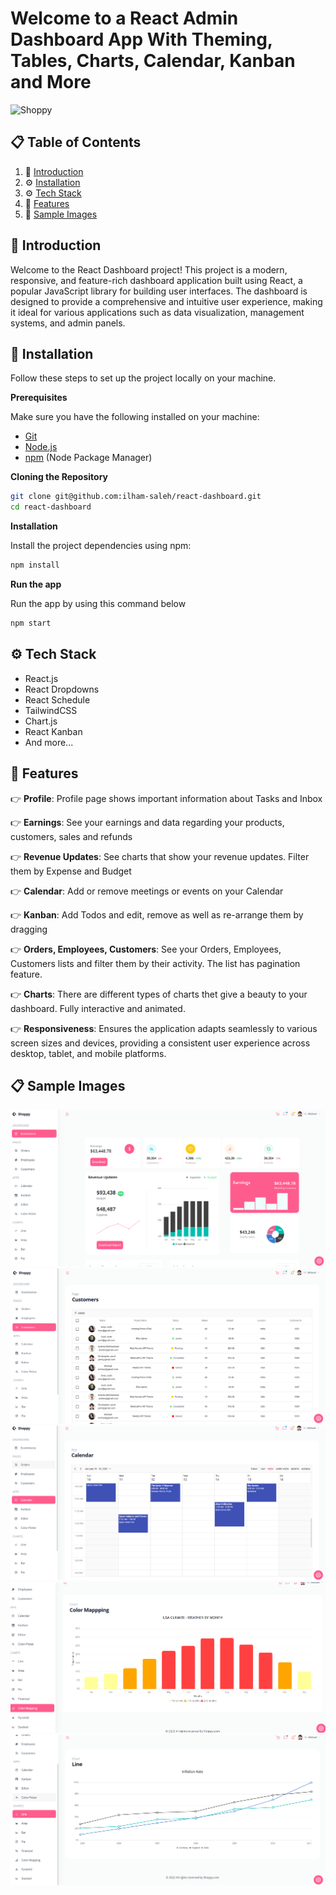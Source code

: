 # Welcome to a React Admin Dashboard App With Theming, Tables, Charts, Calendar, Kanban and More

![Shoppy](https://i.ibb.co/W6g39w3/image.png)

## 📋 <a name="table">Table of Contents</a>

1. 🤖 [Introduction](#introduction)
2. ⚙️ [Installation](#installation)
3. ⚙️ [Tech Stack](#tech-stack)
4. 🔋 [Features](#features)
5. 🔗 [Sample Images](#samples)

## <a name="Introduction">🤖 Introduction</a>

Welcome to the React Dashboard project! This project is a modern, responsive, and feature-rich dashboard application built using React, a popular JavaScript library for building user interfaces. The dashboard is designed to provide a comprehensive and intuitive user experience, making it ideal for various applications such as data visualization, management systems, and admin panels.

## <a name="Installation">🤖 Installation</a>

Follow these steps to set up the project locally on your machine.

**Prerequisites**

Make sure you have the following installed on your machine:

- [Git](https://git-scm.com/)
- [Node.js](https://nodejs.org/en)
- [npm](https://www.npmjs.com/) (Node Package Manager)

**Cloning the Repository**

```bash
git clone git@github.com:ilham-saleh/react-dashboard.git
cd react-dashboard
```

**Installation**

Install the project dependencies using npm:

```bash
npm install
```

**Run the app**

Run the app by using this command below

```bash
npm start
```

## <a name="tech-stack">⚙️ Tech Stack</a>

- React.js
- React Dropdowns
- React Schedule
- TailwindCSS
- Chart.js
- React Kanban
- And more...

## <a name="features">🔋 Features</a>

👉 **Profile**: Profile page shows important information about Tasks and Inbox

👉 **Earnings**: See your earnings and data regarding your products, customers, sales and refunds

👉 **Revenue Updates**: See charts that show your revenue updates. Filter them by Expense and Budget

👉 **Calendar**: Add or remove meetings or events on your Calendar

👉 **Kanban**: Add Todos and edit, remove as well as re-arrange them by dragging

👉 **Orders, Employees, Customers**: See your Orders, Employees, Customers lists and filter them by their activity. The list has pagination feature.

👉 **Charts**: There are different types of charts thet give a beauty to your dashboard. Fully interactive and animated.

👉 **Responsiveness**: Ensures the application adapts seamlessly to various screen sizes and devices, providing a consistent user experience across desktop, tablet, and mobile platforms.

## 📋 <a name="samples">Sample Images</a>

![Image 1](src/screenshots/image1.png)
![Image 2](src/screenshots/image2.png)
![Image 3](src/screenshots/image3.png)
![Image 4](src/screenshots/image4.png)
![Image 5](src/screenshots/image5.png)
